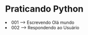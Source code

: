 <h1>Praticando Python</h1>
<li>001 --> Escrevendo Olá mundo</li>
<li>002 --> Respondendo ao Usuário</li>
